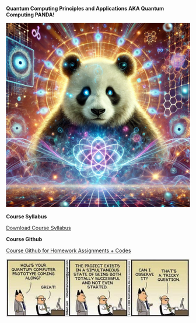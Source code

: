 **Quantum Computing Principles and Applications AKA Quantum Computing PANDA!**

![Welcome Image](panda2.png)

**Course Syllabus**

[Download Course Syllabus](vogtQCSyllabus.pdf)

**Course Github**

[Course Github for Homework Assignments + Codes](https://github.com/DrVogtster/CSCI769-QCPANDA)


![Welcome Image](cartoon.png)
